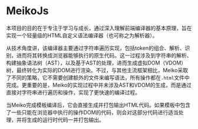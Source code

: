 # MeikoJs

本项目的目的在于专注于学习与成长，通过深入理解前端编译器的基本原理，旨在实现一个轻量级的HTML自定义语法编译器（也可称之为解析器）。

从技术角度讲，该编译器主要通过字符串遍历实现，包括token的组合、解析、识别，进而将其转换成浏览器能够执行的原生代码。这一过程涉及到字符串的解析、构建抽象语法树（AST），以及基于AST的处理，进而生成虚拟DOM（VDOM）树，最终转化为实际的DOM进行渲染。不过，与其他主流框架相比，Meiko采取了不同的策略，它不需要创建额外的文件来编写语法，所有操作都在`.html`文件中完成。更重要的是，Meiko的实现过程中并未涉及AST和VDOM的生成，而是通过直接对字符串进行遍历和操作，实现了更快速的编译过程。

当Meiko完成模板编译后，它会直接生成并打包输出HTML代码。如果模板中包含了一些只能在浏览器中执行的操作DOM的代码，则会对这部分代码进行适当处理，并将生成的运行时代码一并打包输出。